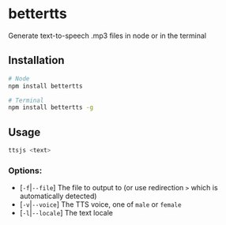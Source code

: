 # bettertts

Generate text-to-speech .mp3 files in node or in the terminal

## Installation

```bash
# Node
npm install bettertts

# Terminal
npm install bettertts -g
```

## Usage

```bash
ttsjs <text>
```

### Options:
- [`-f`|`--file`] The file to output to (or use redirection `>` which is automatically detected)
- [`-v`|`--voice`] The TTS voice, one of `male` or `female`
- [`-l`|`--locale`] The text locale